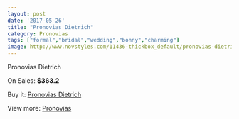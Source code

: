```yaml
---
layout: post
date: '2017-05-26'
title: "Pronovias Dietrich"
category: Pronovias
tags: ["formal","bridal","wedding","bonny","charming"]
image: http://www.novstyles.com/11436-thickbox_default/pronovias-dietrich.jpg
---
```

Pronovias Dietrich

On Sales: **$363.2**
<a href="https://www.novstyles.com/en/pronovias/8392-pronovias-dietrich.html"><amp-img layout="responsive" width="600" height="600" src="//www.novstyles.com/11436-thickbox_default/pronovias-dietrich.jpg" alt="Pronovias Dietrich 0" /></a>

Buy it: [Pronovias Dietrich](https://www.novstyles.com/en/pronovias/8392-pronovias-dietrich.html "Pronovias Dietrich")

View more: [Pronovias](https://www.novstyles.com/en/54-pronovias "Pronovias")